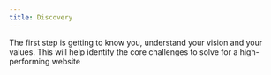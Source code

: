 ```yaml
---
title: Discovery
---
```

The first step is getting to know you, understand your vision and your values. This will help identify the core challenges to solve for a high-performing website